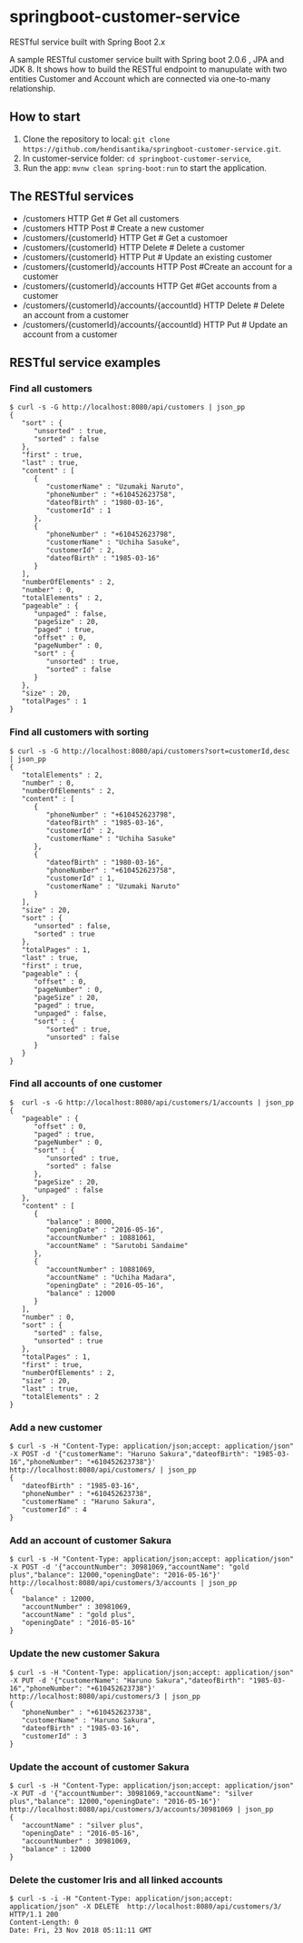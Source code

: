 # springboot-customer-service
RESTful service built with Spring Boot 2.x

A sample RESTful customer service built with Spring boot 2.0.6 , JPA and JDK 8.
It shows how to build the RESTful endpoint to manupulate with two entities Customer and Account which are connected via one-to-many relationship.

## How to start
1. Clone the repository to local: `git clone https://github.com/hendisantika/springboot-customer-service.git`.
2. In customer-service folder: `cd springboot-customer-service`, 
3. Run the app: `mvnw clean spring-boot:run` to start the application.
## The RESTful services

* /customers HTTP Get # Get all customers
* /customers HTTP Post # Create a new customer
* /customers/{customerId} HTTP Get # Get a customoer
* /customers/{customerId} HTTP Delete # Delete a customer
* /customers/{customerId} HTTP Put # Update an existing customer
* /customers/{customerId}/accounts HTTP Post #Create an account for a customer
* /customers/{customerId}/accounts HTTP Get #Get accounts from a customer
* /customers/{customerId}/accounts/{accountId} HTTP Delete # Delete an account from a customer
* /customers/{customerId}/accounts/{accountId} HTTP Put # Update an account from a customer

## RESTful service examples
### Find all customers
```
$ curl -s -G http://localhost:8080/api/customers | json_pp
{
   "sort" : {
      "unsorted" : true,
      "sorted" : false
   },
   "first" : true,
   "last" : true,
   "content" : [
      {
         "customerName" : "Uzumaki Naruto",
         "phoneNumber" : "+610452623758",
         "dateofBirth" : "1980-03-16",
         "customerId" : 1
      },
      {
         "phoneNumber" : "+610452623798",
         "customerName" : "Uchiha Sasuke",
         "customerId" : 2,
         "dateofBirth" : "1985-03-16"
      }
   ],
   "numberOfElements" : 2,
   "number" : 0,
   "totalElements" : 2,
   "pageable" : {
      "unpaged" : false,
      "pageSize" : 20,
      "paged" : true,
      "offset" : 0,
      "pageNumber" : 0,
      "sort" : {
         "unsorted" : true,
         "sorted" : false
      }
   },
   "size" : 20,
   "totalPages" : 1
}
```

### Find all customers with sorting
```
$ curl -s -G http://localhost:8080/api/customers?sort=customerId,desc | json_pp
{
   "totalElements" : 2,
   "number" : 0,
   "numberOfElements" : 2,
   "content" : [
      {
         "phoneNumber" : "+610452623798",
         "dateofBirth" : "1985-03-16",
         "customerId" : 2,
         "customerName" : "Uchiha Sasuke"
      },
      {
         "dateofBirth" : "1980-03-16",
         "phoneNumber" : "+610452623758",
         "customerId" : 1,
         "customerName" : "Uzumaki Naruto"
      }
   ],
   "size" : 20,
   "sort" : {
      "unsorted" : false,
      "sorted" : true
   },
   "totalPages" : 1,
   "last" : true,
   "first" : true,
   "pageable" : {
      "offset" : 0,
      "pageNumber" : 0,
      "pageSize" : 20,
      "paged" : true,
      "unpaged" : false,
      "sort" : {
         "sorted" : true,
         "unsorted" : false
      }
   }
}
```

### Find all accounts of one customer
```
$  curl -s -G http://localhost:8080/api/customers/1/accounts | json_pp
{
   "pageable" : {
      "offset" : 0,
      "paged" : true,
      "pageNumber" : 0,
      "sort" : {
         "unsorted" : true,
         "sorted" : false
      },
      "pageSize" : 20,
      "unpaged" : false
   },
   "content" : [
      {
         "balance" : 8000,
         "openingDate" : "2016-05-16",
         "accountNumber" : 10881061,
         "accountName" : "Sarutobi Sandaime"
      },
      {
         "accountNumber" : 10881069,
         "accountName" : "Uchiha Madara",
         "openingDate" : "2016-05-16",
         "balance" : 12000
      }
   ],
   "number" : 0,
   "sort" : {
      "sorted" : false,
      "unsorted" : true
   },
   "totalPages" : 1,
   "first" : true,
   "numberOfElements" : 2,
   "size" : 20,
   "last" : true,
   "totalElements" : 2
}
```
### Add a new customer 
```
$ curl -s -H "Content-Type: application/json;accept: application/json" -X POST -d '{"customerName": "Haruno Sakura","dateofBirth": "1985-03-16","phoneNumber": "+610452623738"}' http://localhost:8080/api/customers/ | json_pp
{
   "dateofBirth" : "1985-03-16",
   "phoneNumber" : "+610452623738",
   "customerName" : "Haruno Sakura",
   "customerId" : 4
}
```
### Add an account of customer Sakura
```
$ curl -s -H "Content-Type: application/json;accept: application/json" -X POST -d '{"accountNumber": 30981069,"accountName": "gold plus","balance": 12000,"openingDate": "2016-05-16"}' http://localhost:8080/api/customers/3/accounts | json_pp
{
   "balance" : 12000,
   "accountNumber" : 30981069,
   "accountName" : "gold plus",
   "openingDate" : "2016-05-16"
}
```

### Update the new customer Sakura
```
$ curl -s -H "Content-Type: application/json;accept: application/json" -X PUT -d '{"customerName": "Haruno Sakura","dateofBirth": "1985-03-16","phoneNumber": "+610452623738"}' http://localhost:8080/api/customers/3 | json_pp
{
   "phoneNumber" : "+610452623738",
   "customerName" : "Haruno Sakura",
   "dateofBirth" : "1985-03-16",
   "customerId" : 3
}
```
### Update the account of customer Sakura
```
$ curl -s -H "Content-Type: application/json;accept: application/json" -X PUT -d '{"accountNumber": 30981069,"accountName": "silver plus","balance": 12000,"openingDate": "2016-05-16"}' http://localhost:8080/api/customers/3/accounts/30981069 | json_pp
{
   "accountName" : "silver plus",
   "openingDate" : "2016-05-16",
   "accountNumber" : 30981069,
   "balance" : 12000
}
```
### Delete the customer Iris and all linked accounts
```
$ curl -s -i -H "Content-Type: application/json;accept: application/json" -X DELETE  http://localhost:8080/api/customers/3/
HTTP/1.1 200
Content-Length: 0
Date: Fri, 23 Nov 2018 05:11:11 GMT
```
